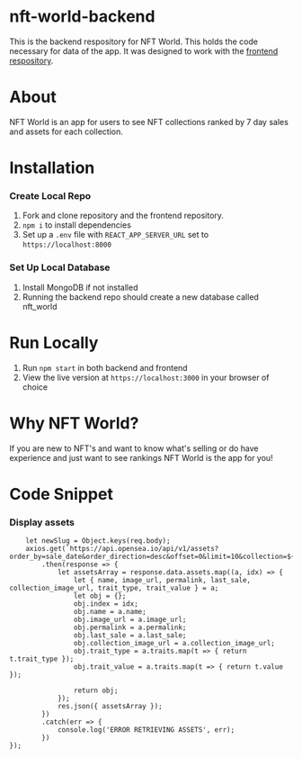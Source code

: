 # nft-world-backend

This is the backend respository for NFT World. This holds the code necessary for data of the app. It was designed to work with the [frontend respository](https://github.com/kawaharm/nft-world-frontend). 

# About
NFT World is an app for users to see NFT collections ranked by 7 day sales and assets for each collection. 

# Installation 
### Create Local Repo
1. Fork and clone repository and the frontend repository.
2. `npm i` to install dependencies
3. Set up a `.env` file with `REACT_APP_SERVER_URL` set to `https://localhost:8000`

### Set Up Local Database
1. Install MongoDB if not installed 
2. Running the backend repo should create a new database called nft_world 

# Run Locally
1. Run `npm start` in both backend and frontend 
2. View the live version at `https://localhost:3000` in your browser of choice

# Why NFT World?
If you are new to NFT's and want to know what's selling or do have experience and just want to see rankings NFT World is the app for you!

# Code Snippet
### Display assets
```router.post('/assets', (req, res) => {
    let newSlug = Object.keys(req.body);
    axios.get(`https://api.opensea.io/api/v1/assets?order_by=sale_date&order_direction=desc&offset=0&limit=10&collection=${newSlug}`)
        .then(response => {
            let assetsArray = response.data.assets.map((a, idx) => {
                let { name, image_url, permalink, last_sale, collection_image_url, trait_type, trait_value } = a;
                let obj = {};
                obj.index = idx;
                obj.name = a.name;
                obj.image_url = a.image_url;
                obj.permalink = a.permalink;
                obj.last_sale = a.last_sale;
                obj.collection_image_url = a.collection_image_url;
                obj.trait_type = a.traits.map(t => { return t.trait_type });
                obj.trait_value = a.traits.map(t => { return t.value });

                return obj;
            });
            res.json({ assetsArray });
        })
        .catch(err => {
            console.log('ERROR RETRIEVING ASSETS', err);
        })
});
```